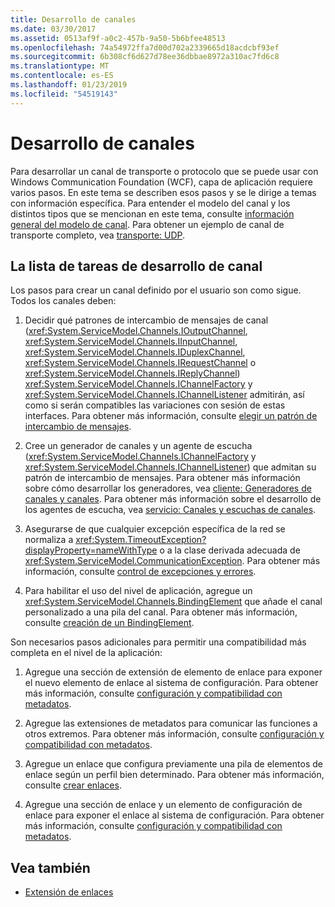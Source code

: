 ```yaml
---
title: Desarrollo de canales
ms.date: 03/30/2017
ms.assetid: 0513af9f-a0c2-457b-9a50-5b6bfee48513
ms.openlocfilehash: 74a54972ffa7d00d702a2339665d18acdcbf93ef
ms.sourcegitcommit: 6b308cf6d627d78ee36dbbae8972a310ac7fd6c8
ms.translationtype: MT
ms.contentlocale: es-ES
ms.lasthandoff: 01/23/2019
ms.locfileid: "54519143"
---
```

# <a name="developing-channels"></a>Desarrollo de canales
Para desarrollar un canal de transporte o protocolo que se puede usar con Windows Communication Foundation (WCF), capa de aplicación requiere varios pasos. En este tema se describen esos pasos y se le dirige a temas con información específica. Para entender el modelo del canal y los distintos tipos que se mencionan en este tema, consulte [información general del modelo de canal](../../../../docs/framework/wcf/extending/channel-model-overview.md). Para obtener un ejemplo de canal de transporte completo, vea [transporte: UDP](../../../../docs/framework/wcf/samples/transport-udp.md).  
  
## <a name="the-channel-development-task-list"></a>La lista de tareas de desarrollo de canal  
 Los pasos para crear un canal definido por el usuario son como sigue. Todos los canales deben:  
  
1.  Decidir qué patrones de intercambio de mensajes de canal (<xref:System.ServiceModel.Channels.IOutputChannel>, <xref:System.ServiceModel.Channels.IInputChannel>, <xref:System.ServiceModel.Channels.IDuplexChannel>, <xref:System.ServiceModel.Channels.IRequestChannel> o <xref:System.ServiceModel.Channels.IReplyChannel>) <xref:System.ServiceModel.Channels.IChannelFactory> y <xref:System.ServiceModel.Channels.IChannelListener> admitirán, así como si serán compatibles las variaciones con sesión de estas interfaces. Para obtener más información, consulte [elegir un patrón de intercambio de mensajes](../../../../docs/framework/wcf/extending/choosing-a-message-exchange-pattern.md).  
  
2.  Cree un generador de canales y un agente de escucha (<xref:System.ServiceModel.Channels.IChannelFactory> y <xref:System.ServiceModel.Channels.IChannelListener>) que admitan su patrón de intercambio de mensajes. Para obtener más información sobre cómo desarrollar los generadores, vea [cliente: Generadores de canales y canales](../../../../docs/framework/wcf/extending/client-channel-factories-and-channels.md). Para obtener más información sobre el desarrollo de los agentes de escucha, vea [servicio: Canales y escuchas de canales](../../../../docs/framework/wcf/extending/service-channel-listeners-and-channels.md).  
  
3.  Asegurarse de que cualquier excepción específica de la red se normaliza a <xref:System.TimeoutException?displayProperty=nameWithType> o a la clase derivada adecuada de <xref:System.ServiceModel.CommunicationException>. Para obtener más información, consulte [control de excepciones y errores](../../../../docs/framework/wcf/extending/handling-exceptions-and-faults.md).  
  
4.  Para habilitar el uso del nivel de aplicación, agregue un <xref:System.ServiceModel.Channels.BindingElement> que añade el canal personalizado a una pila del canal. Para obtener más información, consulte [creación de un BindingElement](../../../../docs/framework/wcf/extending/creating-a-bindingelement.md).  
  
 Son necesarios pasos adicionales para permitir una compatibilidad más completa en el nivel de la aplicación:  
  
1.  Agregue una sección de extensión de elemento de enlace para exponer el nuevo elemento de enlace al sistema de configuración. Para obtener más información, consulte [configuración y compatibilidad con metadatos](../../../../docs/framework/wcf/extending/configuration-and-metadata-support.md).  
  
2.  Agregue las extensiones de metadatos para comunicar las funciones a otros extremos. Para obtener más información, consulte [configuración y compatibilidad con metadatos](../../../../docs/framework/wcf/extending/configuration-and-metadata-support.md).  
  
3.  Agregue un enlace que configura previamente una pila de elementos de enlace según un perfil bien determinado. Para obtener más información, consulte [crear enlaces](../../../../docs/framework/wcf/extending/creating-user-defined-bindings.md).  
  
4.  Agregue una sección de enlace y un elemento de configuración de enlace para exponer el enlace al sistema de configuración. Para obtener más información, consulte [configuración y compatibilidad con metadatos](../../../../docs/framework/wcf/extending/configuration-and-metadata-support.md).  
  
## <a name="see-also"></a>Vea también
- [Extensión de enlaces](../../../../docs/framework/wcf/extending/extending-bindings.md)
